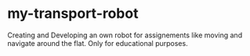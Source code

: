 # my-transport-robot
Creating and Developing an own robot for assignements like moving and navigate around the flat. Only for educational purposes.
